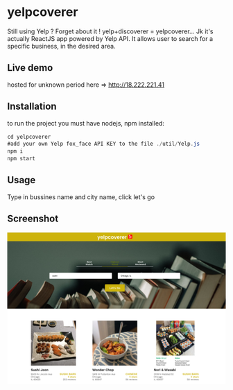 # yelpcoverer
Still using Yelp ? Forget about it ! yelp+discoverer = yelpcoverer...
Jk it's actually ReactJS app powered by Yelp API.
It allows user to search for a specific business, in the desired area.

## Live demo
hosted for unknown period here => http://18.222.221.41

## Installation
to run the project you must have nodejs, npm installed:

```cs
cd yelpcoverer
#add your own Yelp fox_face API KEY to the file ./util/Yelp.js
npm i
npm start
```
## Usage
Type in bussines name and city name, click let's go

## Screenshot
![](src/demo.png)
